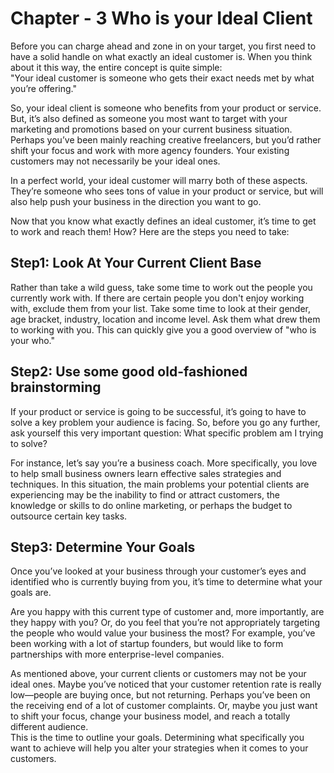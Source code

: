 # Chapter - 3 Who is your Ideal Client

Before you can charge ahead and zone in on your target, you first need to have a solid handle on what exactly an ideal customer is. When you think about it this way, the entire concept is quite simple:\
 "Your ideal customer is someone who gets their exact needs met by what you’re offering."

 So, your ideal client is someone who benefits from your product or service. But, it’s also defined as someone you most want to target with your marketing and promotions based on your current business situation. Perhaps you’ve been mainly reaching creative freelancers, but you’d rather shift your focus and work with more agency founders. Your existing customers may not necessarily be your ideal ones.

In a perfect world, your ideal customer will marry both of these aspects. They’re someone who sees tons of value in your product or service, but will also help push your business in the direction you want to go.

Now that you know what exactly defines an ideal customer, it’s time to get to work and reach them! How? Here are the steps you need to take:

## Step1: Look At Your Current Client Base

Rather than take a wild guess, take some time to work out the people you currently work with. If there are certain people you don't enjoy working with, exclude them from your list. Take some time to look at their gender, age bracket, industry, location and income level. Ask them what drew them to working with you. This can quickly give you a good overview of "who is your who."

## Step2: Use some good old-fashioned brainstorming
If your product or service is going to be successful, it’s going to have to solve a key problem your audience is facing. So, before you go any further, ask yourself this very important question: What specific problem am I trying to solve?

For instance, let’s say you’re a business coach. More specifically, you love to help small business owners learn effective sales strategies and techniques. In this situation, the main problems your potential clients are experiencing may be the inability to find or attract customers, the knowledge or skills to do online marketing, or perhaps the budget to outsource certain key tasks.

## Step3: Determine Your Goals
Once you’ve looked at your business through your customer’s eyes and identified who is currently buying from you, it’s time to determine what your goals are.

Are you happy with this current type of customer and, more importantly, are they happy with you? Or, do you feel that you’re not appropriately targeting the people who would value your business the most? For example, you’ve been working with a lot of startup founders, but would like to form partnerships with more enterprise-level companies.

As mentioned above, your current clients or customers may not be your ideal ones. Maybe you’ve noticed that your customer retention rate is really low—people are buying once, but not returning. Perhaps you’ve been on the receiving end of a lot of customer complaints. Or, maybe you just want to shift your focus, change your business model, and reach a totally different audience.\
This is the time to outline your goals. Determining what specifically you want to achieve will help you alter your strategies when it comes to your customers. 